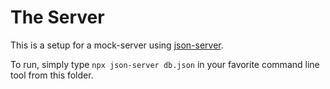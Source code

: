 # The Server

This is a setup for a mock-server using [json-server](https://github.com/typicode/json-server/).

To run, simply type `npx json-server db.json` in your favorite command line tool from this folder.
